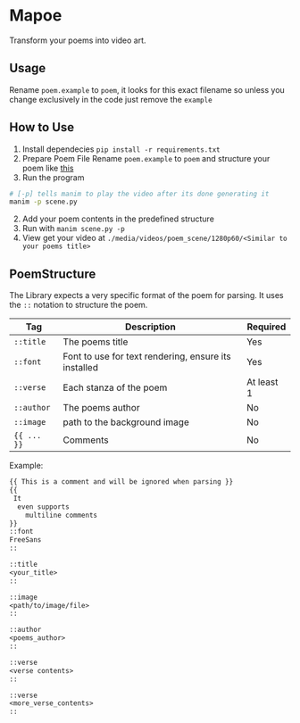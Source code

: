 # Mapoe
Transform your poems into video art.

## Usage

Rename `poem.example` to `poem`, it looks for this exact filename so unless you change exclusively
in the code just remove the `example`

## How to Use

1. Install dependecies
`pip install -r requirements.txt`
2. Prepare Poem File
Rename `poem.example` to `poem` and structure your poem like [this](https://github.com/musaubrian/mapoe?tab=readme-ov-file#poemstructure)
3. Run the program
```sh
# [-p] tells manim to play the video after its done generating it
manim -p scene.py
```
2. Add your poem contents in the predefined structure
3. Run with `manim scene.py -p`
4. View get your video at `./media/videos/poem_scene/1280p60/<Similar to your poems title>`

## PoemStructure
The Library expects a very specific format of the poem for parsing.
It uses the `::` notation to structure the poem.

 Tag        | Description                                          | Required   |
---         | ---                                                  | ---        |
`::title`   | The poems title                                      | Yes        |
`::font`    | Font to use for text rendering, ensure its installed | Yes        |
`::verse`   | Each stanza of the poem                              | At least 1 |
`::author`  | The poems author                                     | No         |
`::image`   | path to the background image                         | No         |
`{{ ... }}` | Comments                                             | No         |

Example:
```txt
{{ This is a comment and will be ignored when parsing }}
{{
 It
  even supports
    multiline comments
}}
::font
FreeSans
::

::title
<your_title>
::

::image
<path/to/image/file>
::

::author
<poems_author>
::

::verse
<verse contents>
::

::verse
<more_verse_contents>
::
```
